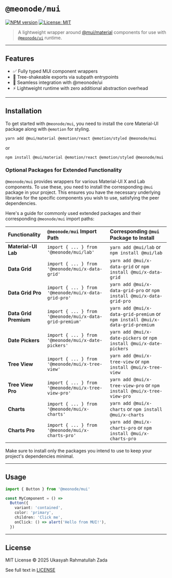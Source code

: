 # `@meonode/mui`

[![NPM version](https://img.shields.io/npm/v/@meonode/mui.svg?style=flat)](https://www.npmjs.com/package/@meonode/mui) [![License: MIT](https://img.shields.io/badge/License-MIT-yellow.svg)](https://opensource.org/licenses/MIT)

> A lightweight wrapper around [@mui/material](https://mui.com/) components for use with [`@meonode/ui`](https://www.npmjs.com/package/@meonode/ui) runtime.

---

## Features
  - ✅ Fully typed MUI component wrappers
  - 🌳 Tree-shakeable exports via subpath entrypoints
  - 🔌 Seamless integration with @meonode/ui
  - ⚡ Lightweight runtime with zero additional abstraction overhead

---

## Installation

To get started with `@meonode/mui`, you need to install the core Material-UI package along with `@emotion` for styling.

```shell
yarn add @mui/material @emotion/react @emotion/styled @meonode/mui
```
or
```shell
npm install @mui/material @emotion/react @emotion/styled @meonode/mui
````

### Optional Packages for Extended Functionality

`@meonode/mui` provides wrappers for various Material-UI X and Lab components. To use these, you need to install the corresponding `@mui` package in your project. This ensures you have the necessary underlying libraries for the specific components you wish to use, satisfying the peer dependencies.

Here's a guide for commonly used extended packages and their corresponding `@meonode/mui` import paths:

| Functionality                | `@meonode/mui` Import Path | Corresponding `@mui` Package to Install     |
| :--------------------------- | :------------------------- | :------------------------------------------ |
| **Material-UI Lab** | `import { ... } from '@meonode/mui/lab'` | `yarn add @mui/lab` or `npm install @mui/lab` |
| **Data Grid** | `import { ... } from '@meonode/mui/x-data-grid'` | `yarn add @mui/x-data-grid` or `npm install @mui/x-data-grid` |
| **Data Grid Pro** | `import { ... } from '@meonode/mui/x-data-grid-pro'` | `yarn add @mui/x-data-grid-pro` or `npm install @mui/x-data-grid-pro` |
| **Data Grid Premium** | `import { ... } from '@meonode/mui/x-data-grid-premium'` | `yarn add @mui/x-data-grid-premium` or `npm install @mui/x-data-grid-premium` |
| **Date Pickers** | `import { ... } from '@meonode/mui/x-date-pickers'` | `yarn add @mui/x-date-pickers` or `npm install @mui/x-date-pickers` |
| **Tree View** | `import { ... } from '@meonode/mui/x-tree-view'` | `yarn add @mui/x-tree-view` or `npm install @mui/x-tree-view` |
| **Tree View Pro** | `import { ... } from '@meonode/mui/x-tree-view-pro'` | `yarn add @mui/x-tree-view-pro` or `npm install @mui/x-tree-view-pro` |
| **Charts** | `import { ... } from '@meonode/mui/x-charts'` | `yarn add @mui/x-charts` or `npm install @mui/x-charts` |
| **Charts Pro** | `import { ... } from '@meonode/mui/x-charts-pro'` | `yarn add @mui/x-charts-pro` or `npm install @mui/x-charts-pro` |

Make sure to install only the packages you intend to use to keep your project's dependencies minimal.

-----

## Usage

```ts
import { Button } from '@meonode/mui'

const MyComponent = () =>
  Button({
    variant: 'contained',
    color: 'primary',
    children: 'Click me',
    onClick: () => alert('Hello from MUI!'),
  })
```

-----

## License

MIT License © 2025 Ukasyah Rahmatullah Zada

See full text in [LICENSE](./LICENSE)
